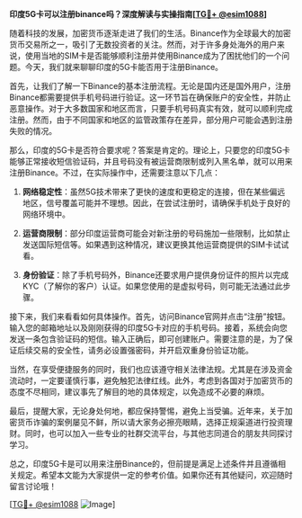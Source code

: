 **印度5G卡可以注册binance吗？深度解读与实操指南[[TG💪+ @esim1088](https://t.me/s/esim1088)]**

随着科技的发展，加密货币逐渐走进了我们的生活。Binance作为全球最大的加密货币交易所之一，吸引了无数投资者的关注。然而，对于许多身处海外的用户来说，使用当地的SIM卡是否能够顺利注册并使用Binance成为了困扰他们的一个问题。今天，我们就来聊聊印度的5G卡能否用于注册Binance。

首先，让我们了解一下Binance的基本注册流程。无论是国内还是国外用户，注册Binance都需要提供手机号码进行验证。这一环节旨在确保账户的安全性，并防止恶意操作。对于大多数国家和地区而言，只要手机号码真实有效，就可以顺利完成注册。然而，由于不同国家和地区的监管政策存在差异，部分用户可能会遇到注册失败的情况。

那么，印度的5G卡是否符合要求呢？答案是肯定的。理论上，只要您的印度5G卡能够正常接收短信验证码，并且号码没有被运营商限制或列入黑名单，就可以用来注册Binance。不过，在实际操作中，还需要注意以下几点：

1. **网络稳定性**：虽然5G技术带来了更快的速度和更稳定的连接，但在某些偏远地区，信号覆盖可能并不理想。因此，在尝试注册时，请确保手机处于良好的网络环境中。

2. **运营商限制**：部分印度运营商可能会对新注册的号码施加一些限制，比如禁止发送国际短信等。如果遇到这种情况，建议更换其他运营商提供的SIM卡试试看。

3. **身份验证**：除了手机号码外，Binance还要求用户提供身份证件的照片以完成KYC（了解你的客户）认证。如果您使用的是虚拟号码，则可能无法通过此步骤。

接下来，我们来看看如何具体操作。首先，访问Binance官网并点击“注册”按钮。输入您的邮箱地址以及刚刚获得的印度5G卡对应的手机号码。接着，系统会向您发送一条包含验证码的短信。输入正确后，即可创建账户。需要注意的是，为了保证后续交易的安全性，请务必设置强密码，并开启双重身份验证功能。

当然，在享受便捷服务的同时，我们也应该遵守相关法律法规。尤其是在涉及资金流动时，一定要谨慎行事，避免触犯法律红线。此外，考虑到各国对于加密货币的态度不尽相同，建议事先了解目的地的具体规定，以免造成不必要的麻烦。

最后，提醒大家，无论身处何地，都应保持警惕，避免上当受骗。近年来，关于加密货币诈骗的案例屡见不鲜，所以请大家务必擦亮眼睛，选择正规渠道进行投资理财。同时，也可以加入一些专业的社群交流平台，与其他志同道合的朋友共同探讨学习。

总之，印度5G卡是可以用来注册Binance的，但前提是满足上述条件并且遵循相关规定。希望本文能为大家提供一定的参考价值。如果你还有其他疑问，欢迎随时留言讨论哦！

[[TG💪+ @esim1088](https://t.me/s/esim1088) ![Image](https://i.postimg.cc/4NQfJmqS/Snipaste-2025-05-13-00-14-12.png)]